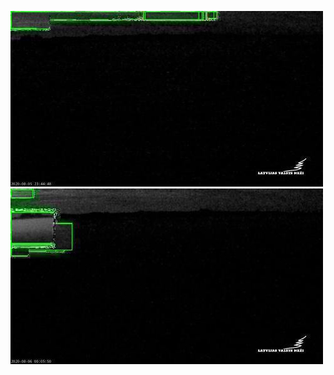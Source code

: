 ![20200805-222129-225134](in/20200805/20200805-222129-225134_0_.jpg)
![20200805-225139-232144](in/20200805/20200805-225139-232144_0_.jpg)
